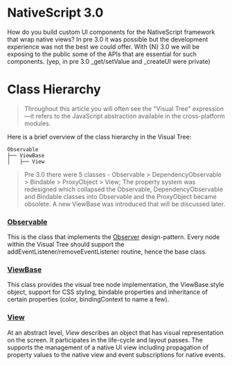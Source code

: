 # NativeScript 3.0
How do you build custom UI components for the NativeScript framework that wrap native views?
In pre 3.0 it was possible but the development experience was not the best we could offer.
With {N} 3.0 we will be exposing to the public some of the APIs that are essential for such components.
(yep, in pre 3.0 _get/setValue and _createUI were private)

# Class Hierarchy
> Throughout this article you will often see the "Visual Tree" expression&mdash;it refers to the JavaScript abstraction available in the cross-platform modules.

Here is a brief overview of the class hierarchy in the Visual Tree:
```
Observable
├── ViewBase
│   ├── View
```

> Pre 3.0 there were 5 classes - Observable > DependencyObservable > Bindable > ProxyObject > View; The property system was redesigned which collapsed the Observable, DependencyObservable and Bindable classes into Observable and the ProxyObject became obsolete. A new ViewBase was introduced that will be discussed later.

### [Observable](http://docs.nativescript.org/api-reference/classes/_data_observable_.observable.html)
This is the class that implements the [Observer](https://en.wikipedia.org/wiki/Observer_pattern) design-pattern. Every node within the Visual Tree should support the addEventListener/removeEventListener routine, hence the base class.

### [ViewBase](???)
This class provides the visual tree node implementation, the ViewBase.style object, support for CSS styling, bindable properties and inheritance of certain properties (color, bindingContext to name a few).

### [View](http://docs.nativescript.org/api-reference/classes/_ui_core_view_.view.html)
At an abstract level, *View* describes an object that has visual representation on the screen. It participates in the life-cycle and layout passes. The supports the management of a native UI view including propagation of property values to the native view and event subscriptions for native events.
